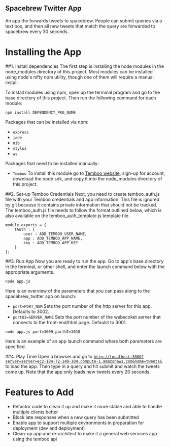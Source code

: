 Spacebrew Twitter App
---------------------
An app the forwards tweets to spacebrew. People can submit queries via a text box, and then all new tweets that match the query are forwarded to spacebrew every 30 seconds.

Installing the App  
==================  
  
##1. Install dependencies 
The first step is installing the node modules in the node_modules directory of this project. Most modules can be installed using node's nifty npm utility, though one of them will require a manual install. 
  
To install modules using npm, open up the terminal program and go to the base directory of this project. Then run the following command for each module:   

```
npm install DEPENDENCY_PKG_NAME
```
  
Packages that can be installed via npm:  
* `express`  
* `jade`  
* `nib`  
* `stylus`  
* `ws`  
  
Packages that need to be installed manually:  
* `Temboo` To install this module go to [Temboo website](http://www.temboo.com), sign-up for account, download the node sdk, and copy it into the node_modules directory of this project.  
  
##2. Set-up Temboo Credentials
Next, you need to create temboo_auth.js file with your Temboo credentials and app information. This file is ignored by git because it contains private information that should not be tracked. The temboo_auth.js file needs to follow the format outlined below, which is also available on the temboo_auth_template.js template file. 

```
module.exports = {
    tAuth : {
        user : ADD_TEMBOO_USER_NAME,
        app : ADD_TEMBOO_APP_NAME,
        key : ADD_TEMBOO_APP_KEY
    }
};
```

##3. Run App
Now you are ready to run the app. Go to app's base directory in the terminal, or other shell, and enter the launch command below with the appropriate arguments.

```
node app.js
```
  
Here is an overview of the parameters that you can pass along to the spacebrew_twitter app on launch:  
* `port=PORT_NUM` Sets the port number of the http server for this app. Defaults to 3002.  
* `portUI=SERVER_NAME` Sets the port number of the webscoket server that connects to the front-end/html page. Defaulst to 3001.  
  
```
node app.js port=3009 portUI=3010
```  
  
Here is an example of an app launch command where both parameters are specified.
  
##4. Play Time
Open a browser and go to [`http://localhost:3000?server=server=ec2-184-72-140-184.compute-1.amazonaws.com&name=tweets&`](http://localhost:3000?server=server=ec2-184-72-140-184.compute-1.amazonaws.com&name=tweets&) to load the app. Then type in a query and hit submit and watch the tweets come up. Note that the app only loads new tweets every 20 seconds.  
  
Features to Add
===============
* Refactor code to clean it up and make it more stable and able to handle multiple clients better
* Block late responses when a new query has been submitted
* Enable app to support multiple environments in preparation for deployment (dev and deployment)
* Clean-up app and re-architect to make it a general web services app using the temboo api
